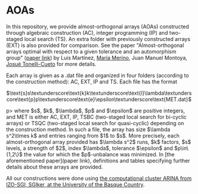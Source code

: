 # AOAs
In this repository, we provide almost-orthogonal arrays (AOAs) constructed through algebraic construction (AC), integer programming (IP) and two-staged local search (TS). An extra folder with previously constructed arrays (EXT) is also provided for comparison. See the paper "Almost-orthogonal arrays optimal with respect to a given tolerance and an automorphism group" ([paper link]()) by Luis Martínez, [María Merino](https://sites.google.com/view/maria-merino-maestre/en), Juan Manuel Montoya, [Josué Tonelli-Cueto](https://tonellicueto.xyz/) for more details.

Each array is given as a .dat file and organized in four folders (according to the construction method): AC, EXT, IP and TS. Each file has the format
<p style="text-align: center;">
$\text{s}s\textunderscore\text{k}k\textunderscore\text{l}\lambda\textunderscore\text{p}p\textunderscore\text{e}\epsilon\textunderscore\text{MET.dat}$
</p>p>
where $s$, $k$, $\lambda$, $p$ and $\epsilon$ are positive integers, and MET is either AC, EXT, IP, TSBC (two-staged local search for bi-cyclic arrays) or TSQC (two-staged local search for quasi-cyclic) depending on the construction method. In such a file, the array has size $\lambda s^2\times k$ and entries ranging from $1$ to $s$. More precisely, each almost-orthogonal array provided has $\lambda s^2$ runs, $k$ factors, $s$ levels, a strength of $2$, index $\lambda$, tolerance $\epsilon$ and $p\in\{1,2\}$ the value for which the $p$-unbalance was minimized. In [the aforementioned paper](paper link), definitions and tables specifying further details about these arrays are provided.

All our constructions were done using [the computational cluster ARINA from IZO-SGI, SGIker, at the University of the Basque Country](https://www.ehu.eus/sgi/arina_es/recursos-computacionales-es/cluster-arina).
